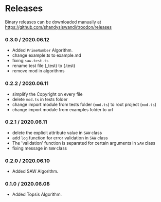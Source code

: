 # Releases

Binary releases can be downloaded manually at https://github.com/shandysiswandi/troodon/releases

### 0.3.0 / 2020.06.12

- Added `PrimeNumber` Algorithm.
- change example.ts to example.md
- fixing `saw.test.ts`
- rename test file (\_test) to (.test)
- remove mod in algorithms

### 0.2.2 / 2020.06.11

- simplify the Copyright on every file
- delete `mod.ts` in tests folder
- change import module from tests folder (`mod.ts`) to root project (`mod.ts`)
- change import module from examples folder to url

### 0.2.1 / 2020.06.11

- delete the explicit attribute value in `SAW` class
- add `log` function for error validation in `SAW` class
- The 'validation' function is separated for certain arguments in `SAW` class
- fixing message in `SAW` class

### 0.2.0 / 2020.06.10

- Added SAW Algorithm.

### 0.1.0 / 2020.06.08

- Added Topsis Algorithm.
